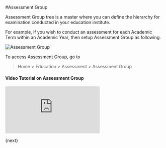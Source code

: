 <!-- add-breadcrumbs -->
#Assessment Group

Assessment Group tree is a master where you can define the hierarchy for examination conducted in your education institute.

For example, if you wish to conduct an assessment for each Academic Term within an Academic Year, then setup Assessment Group as following.

![Assessment Group](/docs/assets/img/education/education-assessment-group.png)

To access Assessment Group, go to 

> Home > Education > Assessment > Assessment Group

#### Video Tutorial on Assessment Group



<div>
    <div class='embed-container'>
        <iframe src='https://www.youtube.com/embed/I1T7Z2JbcP4' frameborder='0' allowfullscreen>
        </iframe>
    </div>
</div>

{next}